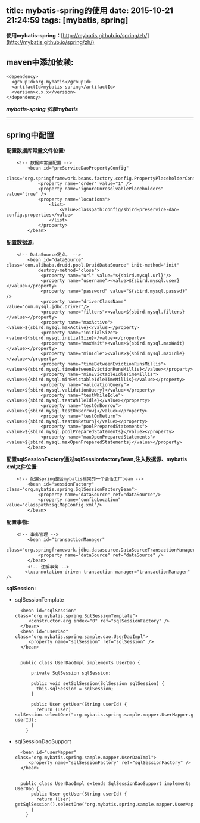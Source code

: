 title: mybatis-spring的使用
date: 2015-10-21 21:24:59
tags: [mybatis, spring]
---


**使用mybatis-spring：**[http://mybatis.github.io/spring/zh/](http://mybatis.github.io/spring/zh/)

## maven中添加依赖: ##
<!-- more -->

	<dependency>
	  <groupId>org.mybatis</groupId>
	  <artifactId>mybatis-spring</artifactId>
	  <version>x.x.x</version>
	</dependency>
		
_**mybatis-spring 依赖mybatis**_

----
## spring中配置 ##

**配置数据库常量文件位置:**

        <!-- 数据库常量配置 -->
        	<bean id="preServiceDaoPropertyConfig"
        		class="org.springframework.beans.factory.config.PropertyPlaceholderConfigurer">
        		<property name="order" value="1" />
        		<property name="ignoreUnresolvablePlaceholders" value="true" />
        		<property name="locations">
        			<list>
        				<value>classpath:config/sbird-preservice-dao-config.properties</value>
        			</list>
        		</property>
        	</bean>
        	
**配置数据源:**

        <!-- DataSource定义。 -->
        	<bean id="dataSource" class="com.alibaba.druid.pool.DruidDataSource" init-method="init" 
        		destroy-method="close"> 
        	     <property name="url" value="${sbird.mysql.url}"/>
        	     <property name="username"><value>${sbird.mysql.user}</value></property>
        	     <property name="password" value="${sbird.mysql.passwd}" />
        		 <property name="driverClassName" value="com.mysql.jdbc.Driver"/>
        	     <property name="filters"><value>${sbird.mysql.filters}</value></property>
        	     <property name="maxActive"><value>${sbird.mysql.maxActive}</value></property>
        	     <property name="initialSize"><value>${sbird.mysql.initialSize}</value></property>
        	     <property name="maxWait"><value>${sbird.mysql.maxWait}</value></property>
        	     <property name="minIdle"><value>${sbird.mysql.maxIdle}</value></property>
        	     <property name="timeBetweenEvictionRunsMillis"><value>${sbird.mysql.timeBetweenEvictionRunsMillis}</value></property>
        	     <property name="minEvictableIdleTimeMillis"><value>${sbird.mysql.minEvictableIdleTimeMillis}</value></property>
        	     <property name="validationQuery"><value>${sbird.mysql.validationQuery}</value></property>
        	     <property name="testWhileIdle"><value>${sbird.mysql.testWhileIdle}</value></property>
        	     <property name="testOnBorrow"><value>${sbird.mysql.testOnBorrow}</value></property>
        	     <property name="testOnReturn"><value>${sbird.mysql.testOnReturn}</value></property>
        	     <property name="poolPreparedStatements"><value>${sbird.mysql.poolPreparedStatements}</value></property>
        	     <property name="maxOpenPreparedStatements"><value>${sbird.mysql.maxOpenPreparedStatements}</value></property>
         	</bean>

**配置sqlSessionFactory通过sqlSessionfactoryBean,注入数据源、mybatis xml文件位置:**

        <!-- 配置spring整合mybatis框架的一个会话工厂bean -->
        	<bean id="sessionFactory" class="org.mybatis.spring.SqlSessionFactoryBean">
        		<property name="dataSource" ref="dataSource"/>
        		<property name="configLocation" value="classpath:sqlMapConfig.xml"/>
        	</bean>
        	
**配置事物:**

        <!-- 事务管理 -->
        	<bean id="transactionManager"
        		class="org.springframework.jdbc.datasource.DataSourceTransactionManager">
        		<property name="dataSource" ref="dataSource" />
        	</bean>
        	<!-- 注解事务 -->
	       <tx:annotation-driven transaction-manager="transactionManager" />
        	

**sqlSession:**

  * sqlSessionTemplate

          <bean id="sqlSession" class="org.mybatis.spring.SqlSessionTemplate">
             <constructor-arg index="0" ref="sqlSessionFactory" />
          </bean>
          <bean id="userDao" class="org.mybatis.spring.sample.dao.UserDaoImpl">
             <property name="sqlSession" ref="sqlSession" />
          </bean>
          
          
          public class UserDaoImpl implements UserDao {

              private SqlSession sqlSession;
            
              public void setSqlSession(SqlSession sqlSession) {
                this.sqlSession = sqlSession;
              }
            
              public User getUser(String userId) {
                return (User) sqlSession.selectOne("org.mybatis.spring.sample.mapper.UserMapper.getUser", userId);
              }
            }
            
  * sqlSessionDaoSupport
    
          <bean id="userMapper" class="org.mybatis.spring.sample.mapper.UserDaoImpl">
             <property name="sqlSessionFactory" ref="sqlSessionFactory" />
          </bean>
          
          
          public class UserDaoImpl extends SqlSessionDaoSupport implements UserDao {
              public User getUser(String userId) {
                return (User) getSqlSession().selectOne("org.mybatis.spring.sample.mapper.UserMapper.getUser",userId);
              }
            }
        
